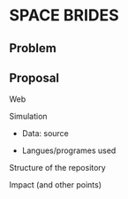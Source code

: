 # SPACE BRIDES



## Problem



## Proposal



Web



Simulation

- Data: source

- Langues/programes used



Structure of the repository



Impact (and other points)


